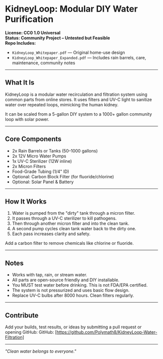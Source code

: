# KidneyLoop: Modular DIY Water Purification

**License: CC0 1.0 Universal**  
**Status: Community Project – Untested but Feasible**  
**Repo Includes:**
- `KidneyLoop_Whitepaper.pdf` — Original home-use design
- `KidneyLoop_Whitepaper_Expanded.pdf` — Includes rain barrels, care, maintenance, community notes

---

## What It Is
KidneyLoop is a modular water recirculation and filtration system using common parts from online stores. It uses filters and UV-C light to sanitize water over repeated loops, mimicking the human kidney.

It can be scaled from a 5-gallon DIY system to a 1000+ gallon community loop with solar power.

---

## Core Components
- 2x Rain Barrels or Tanks (50–1000 gallons)
- 2x 12V Micro Water Pumps
- 1x UV-C Sterilizer (12W inline)
- 2x Micron Filters
- Food-Grade Tubing (1/4" ID)
- Optional: Carbon Block Filter (for fluoride/chlorine)
- Optional: Solar Panel & Battery

---

## How It Works
1. Water is pumped from the "dirty" tank through a micron filter.
2. It passes through a UV-C sterilizer to kill pathogens.
3. Then through another micron filter and into the clean tank.
4. A second pump cycles clean tank water back to the dirty one.
5. Each pass increases clarity and safety.

Add a carbon filter to remove chemicals like chlorine or fluoride.

---

## Notes
- Works with tap, rain, or stream water.
- All parts are open-source friendly and DIY installable.
- You MUST test water before drinking. This is not FDA/EPA certified.
- The system is not pressurized and uses basic flow design.
- Replace UV-C bulbs after 8000 hours. Clean filters regularly.

---

## Contribute
Add your builds, test results, or ideas by submitting a pull request or opening 
GitHub: GitHub: [https://github.com/Polymath8/KidneyLoop-Water-Filtration]  


---

*"Clean water belongs to everyone."*
